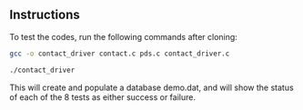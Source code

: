 ## Instructions
To test the codes, run the following commands after cloning:
```bash
gcc -o contact_driver contact.c pds.c contact_driver.c
```
```bash
./contact_driver
```

This will create and populate a database demo.dat, and will show the status of each of the 8 tests as either success or failure.
